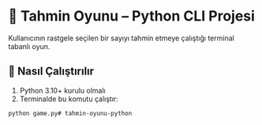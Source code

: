 # 🔢 Tahmin Oyunu – Python CLI Projesi

Kullanıcının rastgele seçilen bir sayıyı tahmin etmeye çalıştığı terminal tabanlı oyun.

## 🚀 Nasıl Çalıştırılır
1. Python 3.10+ kurulu olmalı  
2. Terminalde bu komutu çalıştır:

```bash
python game.py# tahmin-oyunu-python
